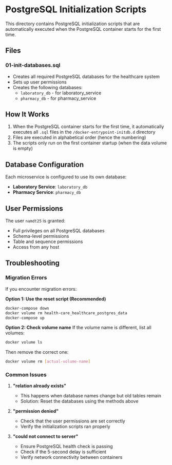 # PostgreSQL Initialization Scripts

This directory contains PostgreSQL initialization scripts that are automatically executed when the PostgreSQL container starts for the first time.

## Files

### 01-init-databases.sql

- Creates all required PostgreSQL databases for the healthcare system
- Sets up user permissions
- Creates the following databases:
  - `laboratory_db` - for laboratory_service
  - `pharmacy_db` - for pharmacy_service

## How It Works

1. When the PostgreSQL container starts for the first time, it automatically executes all `.sql` files in the `/docker-entrypoint-initdb.d` directory
2. Files are executed in alphabetical order (hence the numbering)
3. The scripts only run on the first container startup (when the data volume is empty)

## Database Configuration

Each microservice is configured to use its own database:

- **Laboratory Service**: `laboratory_db`
- **Pharmacy Service**: `pharmacy_db`

## User Permissions

The user `namdt25` is granted:

- Full privileges on all PostgreSQL databases
- Schema-level permissions
- Table and sequence permissions
- Access from any host

## Troubleshooting

### Migration Errors

If you encounter migration errors:

**Option 1: Use the reset script (Recommended)**

```bash
docker-compose down
docker volume rm health-care_healthcare_postgres_data
docker-compose up
```

**Option 2: Check volume name**
If the volume name is different, list all volumes:

```bash
docker volume ls
```

Then remove the correct one:

```bash
docker volume rm [actual-volume-name]
```

### Common Issues

1. **"relation already exists"**
   - This happens when database names change but old tables remain
   - Solution: Reset the databases using the methods above

2. **"permission denied"**
   - Check that the user permissions are set correctly
   - Verify the initialization scripts ran properly

3. **"could not connect to server"**
   - Ensure PostgreSQL health check is passing
   - Check if the 5-second delay is sufficient
   - Verify network connectivity between containers
